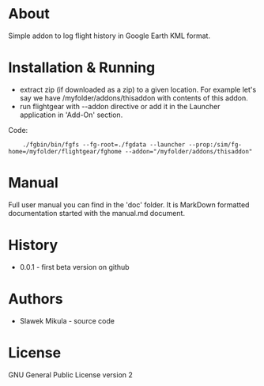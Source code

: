 # About

Simple addon to log flight history in Google Earth KML format.

# Installation & Running

- extract zip (if downloaded as a zip) to a given location. For example let's say we have /myfolder/addons/thisaddon with contents of this addon.
- run flightgear with --addon directive or add it in the Launcher application in 'Add-On' section.

Code:
```
    ./fgbin/bin/fgfs --fg-root=./fgdata --launcher --prop:/sim/fg-home=/myfolder/flightgear/fghome --addon="/myfolder/addons/thisaddon"
```

# Manual

Full user manual you can find in the 'doc' folder. It is MarkDown formatted
documentation started with the manual.md document.

# History

- 0.0.1 - first beta version on github

# Authors

- Slawek Mikula - source code

# License

GNU General Public License version 2
